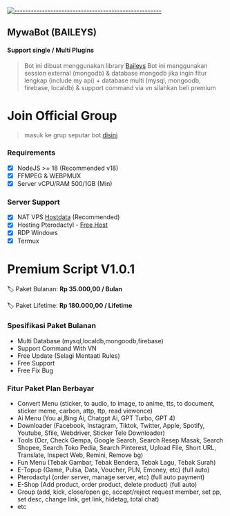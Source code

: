 [![-----------------------------------------------------](https://raw.githubusercontent.com/andreasbm/readme/master/assets/lines/colored.png)](#table-of-contents)
## MywaBot (BAILEYS)
#### Support single / Multi Plugins
> Bot ini dibuat menggunakan library [Baileys](https://github.com/WhiskeySockets/Baileys)
> Bot ini menggunakan session external (mongodb) & database mongodb
> jika ingin fitur lengkap (include my api) + database multi (mysql, mongoodb, firebase, localdb) & support command via vn silahkan beli premium

# Join Official Group
> masuk ke grup seputar bot [disini](https://chat.whatsapp.com/JbzMsezhCwUKdC6dnjwcIz)

### Requirements

- [x] NodeJS >= 18 (Recommended v18)
- [x] FFMPEG & WEBPMUX
- [x] Server vCPU/RAM 500/1GB (Min)

### Server Support

- [x] NAT VPS [Hostdata](https://hostdata.id/nat-vps-usa/)  (Recommended)
- [x] Hosting Pterodactyl - [Free Host](https://optiklink.com)
- [x] RDP Windows
- [x] Termux

# Premium Script V1.0.1
🏷 Paket Bulanan: **Rp 35.000,00 / Bulan**

🏷 Paket Lifetime: **Rp 180.000,00 / Lifetime**

### Spesifikasi Paket Bulanan
- Multi Database (mysql,localdb,mongoodb,firebase)
- Support Command With VN
- Free Update (Selagi Mentaati Rules)
- Free Support
- Free Fix Bug

### Fitur Paket Plan Berbayar
 - Convert Menu (sticker, to audio, to image, to anime, tts, to document, sticker meme, carbon, attp, ttp, read viewonce)
 - Ai Menu (You ai,Bing Ai, Chatgpt Ai, GPT Turbo, GPT 4)
 - Downloader (Facebook, Instagram, Tiktok, Twitter, Apple, Spotify, Youtube, Sfile, Webdriver, Sticker Tele Downloader)
 - Tools (Ocr, Check Gempa, Google Search, Search Resep Masak, Search Shopee, Search Toko Pedia, Search Pinterest, Upload File, Short URL, Translate, Inspect Web, Remini, Remove bg)
 - Fun Menu (Tebak Gambar, Tebak Bendera, Tebak Lagu, Tebak Surah)
 - E-Topup (Game, Pulsa, Data, Voucher, PLN, Emoney, etc) (full auto)
 - Pterodactyl (order server, manage server, etc) (full auto payment)
 - E-Shop (Add product, order product, delete product) (full auto)
 - Group (add, kick, close/open gc, accept/reject request member, set pp, set desc, change link, get link, hidetag, total chat)
 - etc
